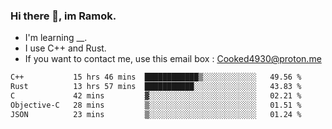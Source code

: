 ### Hi there 👋, im Ramok.

- I'm learning __.
- I use C++ and Rust.
- If you want to contact me, use this email box : Cooked4930@proton.me

<!--START_SECTION:waka-->

```txt
C++           15 hrs 46 mins  ████████████▒░░░░░░░░░░░░   49.56 %
Rust          13 hrs 57 mins  ███████████░░░░░░░░░░░░░░   43.83 %
C             42 mins         ▓░░░░░░░░░░░░░░░░░░░░░░░░   02.21 %
Objective-C   28 mins         ▒░░░░░░░░░░░░░░░░░░░░░░░░   01.51 %
JSON          23 mins         ▒░░░░░░░░░░░░░░░░░░░░░░░░   01.24 %
```

<!--END_SECTION:waka-->
